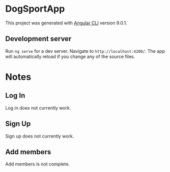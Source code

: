 # DogSportApp

This project was generated with [Angular CLI](https://github.com/angular/angular-cli) version 9.0.1.

## Development server

Run `ng serve` for a dev server. Navigate to `http://localhost:4200/`. The app will automatically reload if you change any of the source files.


# Notes
## Log In
Log in does not currently work.

## Sign Up

Sign up does not currently work.

## Add members
Add members is not complete.